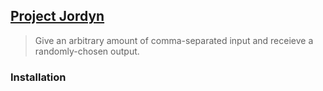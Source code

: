 ## [Project Jordyn](http://lxrbckl.com/Project-Jordyn)
> Give an arbitrary amount of comma-separated input and receieve a randomly-chosen output.

### Installation
```

```
